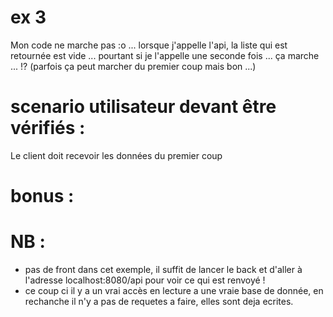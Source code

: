 
# ex 3
Mon code ne marche pas  :o ... lorsque j'appelle l'api, la liste qui est retournée est vide ... pourtant si je l'appelle une seconde fois ... ça marche ... !? (parfois ça peut marcher du premier coup mais bon ...)

# scenario utilisateur devant être vérifiés :
Le client doit recevoir les données du premier coup

# bonus :


# NB : 
* pas de front dans cet exemple, il suffit de lancer le back et d'aller à l'adresse localhost:8080/api pour voir ce qui est renvoyé !
* ce coup ci il y a un vrai accès en lecture a une vraie base de donnée, en rechanche il n'y a pas de requetes a faire, elles sont deja ecrites.



